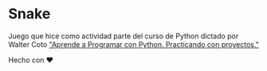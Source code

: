 # Snake

Juego que hice como actividad parte del curso de Python dictado por Walter Coto <A HREF="https://www.udemy.com/share/103K0W3@jfbB7Fl5GvDE4fOMFk_yb-G-PHX0T_AHE8dTFl95YAKIP5BjnE153dh8S8M6FAhFzA==/"> "Aprende a Programar con Python. Practicando con proyectos."  </A>

Hecho con ❤️ 
